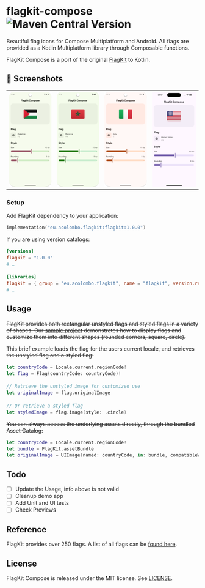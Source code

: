 # flagkit-compose &nbsp; ![Maven Central Version](https://img.shields.io/maven-central/v/eu.acolombo.flagkit/flagkit)

Beautiful flag icons for Compose Multiplatform and Android. All flags are provided as a Kotlin Multiplatform library through Composable functions.

FlagKit Compose is a port of the original [FlagKit](https://github.com/madebybowtie/FlagKit) to Kotlin.

## 📸 Screenshots

|                                               |                                               |                                               |                                           |
|-----------------------------------------------|-----------------------------------------------|-----------------------------------------------|-------------------------------------------|
| ![Android-PS](docs/screenshot-android-ps.png) | ![Android-IT](docs/screenshot-android-it.png) | ![Android-IT](docs/screenshot-android-ma.png) | ![Android-IT](docs/screenshot-ios-us.png) |

### Setup
Add FlagKit dependency to your application:

```gradle.kts
implementation("eu.acolombo.flagkit:flagkit:1.0.0")
```

If you are using version catalogs:

```toml
[versions]
flagkit = "1.0.0"
# …

[libraries]
flagkit = { group = "eu.acolombo.flagkit", name = "flagkit", version.ref = "flagkit" }
# …
```

## Usage
 ~~FlagKit provides both rectangular unstyled flags and styled flags in a variety of shapes. Our [sample project](Sources/Swift/FlagKitDemo-iOS) demonstrates how to display flags and customize them into different shapes (rounded corners, square, circle).~~

 ~~This brief example loads the flag for the users current locale, and retrieves the unstyled flag and a styled flag:~~

```swift
let countryCode = Locale.current.regionCode!
let flag = Flag(countryCode: countryCode)!

// Retrieve the unstyled image for customized use
let originalImage = flag.originalImage

// Or retrieve a styled flag
let styledImage = flag.image(style: .circle)
```

 ~~You can always access the underlying assets directly, through the bundled Asset Catalog:~~

```swift
let countryCode = Locale.current.regionCode!
let bundle = FlagKit.assetBundle
let originalImage = UIImage(named: countryCode, in: bundle, compatibleWith: nil)
```

## Todo

- [ ] Update the Usage, info above is not valid
- [ ] Cleanup demo app
- [ ] Add Unit and UI tests
- [ ] Check Previews

## Reference

FlagKit provides over 250 flags. A list of all flags can be [found here](assets/Flags.md).

## License

FlagKit Compose is released under the MIT license. See
[LICENSE](https://github.com/acolombo11/flagkit-compose/blob/master/LICENSE).
